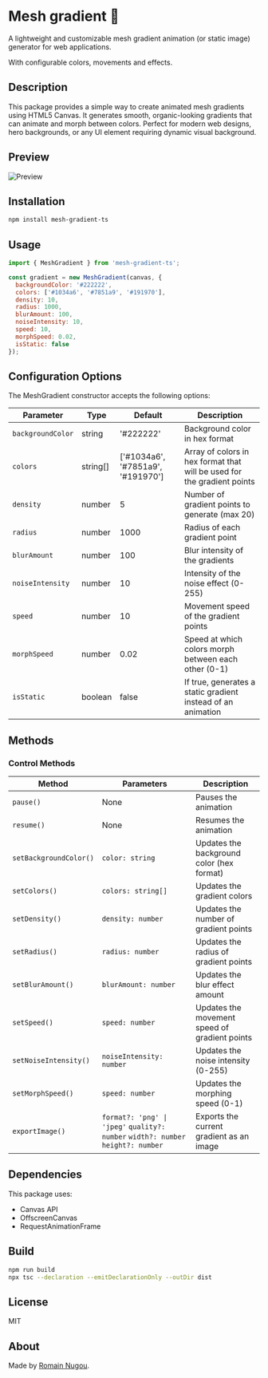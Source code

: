 # Mesh gradient 🎨

A lightweight and customizable mesh gradient animation (or static image) generator for web applications.

With configurable colors, movements and effects.

## Description

This package provides a simple way to create animated mesh gradients using HTML5 Canvas. It generates smooth, organic-looking gradients that can animate and morph between colors. Perfect for modern web designs, hero backgrounds, or any UI element requiring dynamic visual background.

## Preview

![Preview](https://github.com/romainnugou/mesh-gradient-js/blob/main/public/preview.jpeg)

## Installation

```bash
npm install mesh-gradient-ts
```

## Usage

```javascript
import { MeshGradient } from 'mesh-gradient-ts';

const gradient = new MeshGradient(canvas, { 
  backgroundColor: '#222222',
  colors: ['#1034a6', '#7851a9', '#191970'], 
  density: 10, 
  radius: 1000, 
  blurAmount: 100,
  noiseIntensity: 10,
  speed: 10, 
  morphSpeed: 0.02,
  isStatic: false
});
```

## Configuration Options

The MeshGradient constructor accepts the following options:

| Parameter | Type | Default | Description |
|-----------|------|---------|-------------|
| `backgroundColor` | string | '#222222' | Background color in hex format |
| `colors` | string[] | ['#1034a6', '#7851a9', '#191970'] | Array of colors in hex format that will be used for the gradient points |
| `density` | number | 5 | Number of gradient points to generate (max 20) |
| `radius` | number | 1000 | Radius of each gradient point |
| `blurAmount` | number | 100 | Blur intensity of the gradients |
| `noiseIntensity` | number | 10 | Intensity of the noise effect (0-255) |
| `speed` | number | 10 | Movement speed of the gradient points |
| `morphSpeed` | number | 0.02 | Speed at which colors morph between each other (0-1) |
| `isStatic` | boolean | false | If true, generates a static gradient instead of an animation |

## Methods

### Control Methods

| Method | Parameters | Description |
|--------|------------|-------------|
| `pause()` | None | Pauses the animation |
| `resume()` | None | Resumes the animation |
| `setBackgroundColor()` | `color: string` | Updates the background color (hex format) |
| `setColors()` | `colors: string[]` | Updates the gradient colors |
| `setDensity()` | `density: number` | Updates the number of gradient points |
| `setRadius()` | `radius: number` | Updates the radius of gradient points |
| `setBlurAmount()` | `blurAmount: number` | Updates the blur effect amount |
| `setSpeed()` | `speed: number` | Updates the movement speed of gradient points |
| `setNoiseIntensity()` | `noiseIntensity: number` | Updates the noise intensity (0-255) |
| `setMorphSpeed()` | `speed: number` | Updates the morphing speed (0-1) |
| `exportImage()` | `format?: 'png' \| 'jpeg'`  `quality?: number`  `width?: number`  `height?: number` | Exports the current gradient as an image |

## Dependencies

This package uses:

- Canvas API
- OffscreenCanvas
- RequestAnimationFrame

## Build

```bash
npm run build
npx tsc --declaration --emitDeclarationOnly --outDir dist
```

## License

MIT

## About

Made by [Romain Nugou](https://romainnugou.com).
